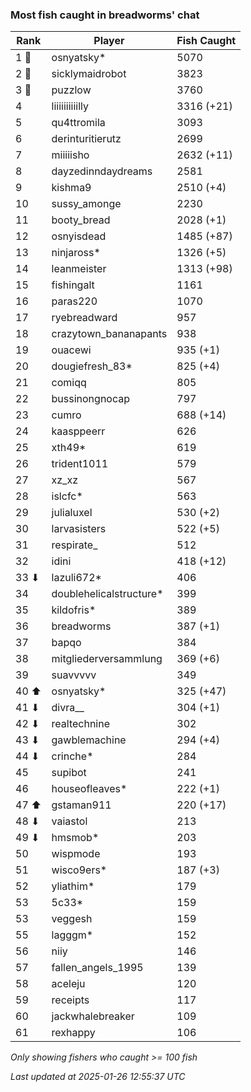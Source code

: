 ### Most fish caught in breadworms' chat
| Rank | Player | Fish Caught |
|------|--------|-----------|
| 1 🥇  | osnyatsky*  | 5070 |
| 2 🥈  | sicklymaidrobot  | 3823 |
| 3 🥉  | puzzlow  | 3760 |
| 4  | liiiiiiiiiilly  | 3316 (+21) |
| 5  | qu4ttromila  | 3093 |
| 6  | derinturitierutz  | 2699 |
| 7  | miiiiisho  | 2632 (+11) |
| 8  | dayzedinndaydreams  | 2581 |
| 9  | kishma9  | 2510 (+4) |
| 10  | sussy_amonge  | 2230 |
| 11  | booty_bread  | 2028 (+1) |
| 12  | osnyisdead  | 1485 (+87) |
| 13  | ninjaross*  | 1326 (+5) |
| 14  | leanmeister  | 1313 (+98) |
| 15  | fishingalt  | 1161 |
| 16  | paras220  | 1070 |
| 17  | ryebreadward  | 957 |
| 18  | crazytown_bananapants  | 938 |
| 19  | ouacewi  | 935 (+1) |
| 20  | dougiefresh_83*  | 825 (+4) |
| 21  | comiqq  | 805 |
| 22  | bussinongnocap  | 797 |
| 23  | cumro  | 688 (+14) |
| 24  | kaasppeerr  | 626 |
| 25  | xth49*  | 619 |
| 26  | trident1011  | 579 |
| 27  | xz_xz  | 567 |
| 28  | islcfc*  | 563 |
| 29  | julialuxel  | 530 (+2) |
| 30  | larvasisters  | 522 (+5) |
| 31  | respirate_  | 512 |
| 32  | idini  | 418 (+12) |
| 33 ⬇ | lazuli672*  | 406 |
| 34  | doublehelicalstructure*  | 399 |
| 35  | kildofris*  | 389 |
| 36  | breadworms  | 387 (+1) |
| 37  | bapqo  | 384 |
| 38  | mitgliederversammlung  | 369 (+6) |
| 39  | suavvvvv  | 349 |
| 40 ⬆ | osnyatsky*  | 325 (+47) |
| 41 ⬇ | divra__  | 304 (+1) |
| 42 ⬇ | realtechnine  | 302 |
| 43 ⬇ | gawblemachine  | 294 (+4) |
| 44 ⬇ | crinche*  | 284 |
| 45  | supibot  | 241 |
| 46  | houseofleaves*  | 222 (+1) |
| 47 ⬆ | gstaman911  | 220 (+17) |
| 48 ⬇ | vaiastol  | 213 |
| 49 ⬇ | hmsmob*  | 203 |
| 50  | wispmode  | 193 |
| 51  | wisco9ers*  | 187 (+3) |
| 52  | yliathim*  | 179 |
| 53  | 5c33*  | 159 |
| 53  | veggesh  | 159 |
| 55  | lagggm*  | 152 |
| 56  | niiy  | 146 |
| 57  | fallen_angels_1995  | 139 |
| 58  | aceleju  | 120 |
| 59  | receipts  | 117 |
| 60  | jackwhalebreaker  | 109 |
| 61  | rexhappy  | 106 |

_Only showing fishers who caught >= 100 fish_

_Last updated at 2025-01-26 12:55:37 UTC_